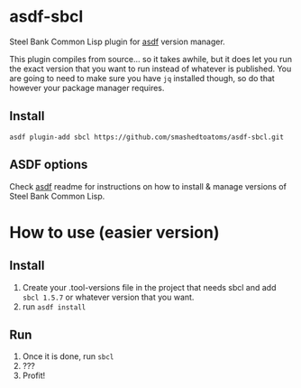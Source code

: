 # asdf-sbcl

Steel Bank Common Lisp plugin for [asdf](https://github.com/asdf-vm/asdf) version manager.

This plugin compiles from source... so it takes awhile, but it does let you run the exact version
that you want to run instead of whatever is published.  You are going to need to make sure you have `jq` installed though, so do that however your package manager requires.

## Install

```
asdf plugin-add sbcl https://github.com/smashedtoatoms/asdf-sbcl.git
```

## ASDF options

Check [asdf](https://github.com/asdf-vm/asdf) readme for instructions on how to install & manage versions of Steel Bank Common Lisp.

# How to use (easier version)
## Install
1. Create your .tool-versions file in the project that needs sbcl and add `sbcl 1.5.7` or whatever version that you want.
2. run `asdf install`

## Run
1. Once it is done, run `sbcl`
2. ???
3. Profit!
